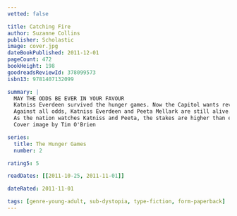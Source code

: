 ```yaml
---
vetted: false

title: Catching Fire
author: Suzanne Collins
publisher: Scholastic
image: cover.jpg
dateBookPublished: 2011-12-01
pageCount: 472
bookHeight: 198
goodreadsReviewId: 378099573
isbn13: 9781407132099

summary: |
  MAY THE ODDS BE EVER IN YOUR FAVOUR
  Katniss Everdeen survived the hunger games. Now the Capitol wants revenge.
  Against all odds, Katniss Everdeen and Peeta Mellark are still alive. Katniss should be relieved, but now there are whispers of a rebellion against the Capitol — a rebellion that Katniss and Peeta may have helped create.
  As the nation watches Katniss and Peeta, the stakes are higher than ever. One false move and the consequences will be unimaginable.
  Cover image by Tim O'Brien

series:
  title: The Hunger Games
  number: 2

rating5: 5

readDates: [[2011-10-25, 2011-11-01]]

dateRated: 2011-11-01

tags: [genre-young-adult, sub-dystopia, type-fiction, form-paperback]
---
```

